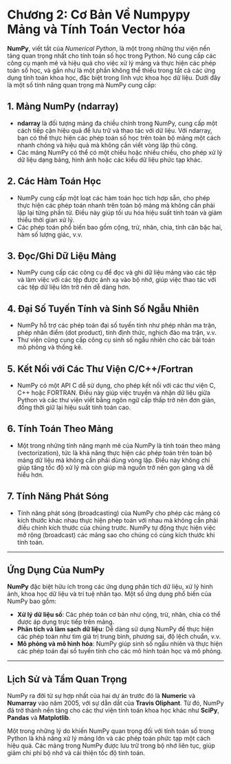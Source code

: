 # Chương 2: Cơ Bản Về Numpypy Mảng và Tính Toán Vector hóa

**NumPy**, viết tắt của *Numerical Python*, là một trong những thư viện nền tảng quan trọng nhất cho tính toán số học trong Python. Nó cung cấp các công cụ mạnh mẽ và hiệu quả cho việc xử lý mảng và thực hiện các phép toán số học, và gần như là một phần không thể thiếu trong tất cả các ứng dụng tính toán khoa học, đặc biệt trong lĩnh vực khoa học dữ liệu. Dưới đây là một số tính năng quan trọng mà NumPy cung cấp:

## 1. Mảng NumPy (ndarray)
- **ndarray** là đối tượng mảng đa chiều chính trong NumPy, cung cấp một cách tiếp cận hiệu quả để lưu trữ và thao tác với dữ liệu. Với ndarray, bạn có thể thực hiện các phép toán số học trên toàn bộ mảng một cách nhanh chóng và hiệu quả mà không cần viết vòng lặp thủ công.
- Các mảng NumPy có thể có một chiều hoặc nhiều chiều, cho phép xử lý dữ liệu dạng bảng, hình ảnh hoặc các kiểu dữ liệu phức tạp khác.

## 2. Các Hàm Toán Học
- NumPy cung cấp một loạt các hàm toán học tích hợp sẵn, cho phép thực hiện các phép toán nhanh trên toàn bộ mảng mà không cần phải lặp lại từng phần tử. Điều này giúp tối ưu hóa hiệu suất tính toán và giảm thiểu thời gian xử lý.
- Các phép toán phổ biến bao gồm cộng, trừ, nhân, chia, tính căn bậc hai, hàm số lượng giác, v.v.

## 3. Đọc/Ghi Dữ Liệu Mảng
- NumPy cung cấp các công cụ để đọc và ghi dữ liệu mảng vào các tệp và làm việc với các tệp được ánh xạ vào bộ nhớ, giúp việc thao tác với các tệp dữ liệu lớn trở nên dễ dàng hơn.
  
## 4. Đại Số Tuyến Tính và Sinh Số Ngẫu Nhiên
- NumPy hỗ trợ các phép toán đại số tuyến tính như phép nhân ma trận, phép nhân điểm (dot product), tính định thức, nghịch đảo ma trận, v.v.
- Thư viện cũng cung cấp công cụ sinh số ngẫu nhiên cho các bài toán mô phỏng và thống kê.

## 5. Kết Nối với Các Thư Viện C/C++/Fortran
- NumPy có một API C dễ sử dụng, cho phép kết nối với các thư viện C, C++ hoặc FORTRAN. Điều này giúp việc truyền và nhận dữ liệu giữa Python và các thư viện viết bằng ngôn ngữ cấp thấp trở nên đơn giản, đồng thời giữ lại hiệu suất tính toán cao.

## 6. Tính Toán Theo Mảng
- Một trong những tính năng mạnh mẽ của NumPy là tính toán theo mảng (vectorization), tức là khả năng thực hiện các phép toán trên toàn bộ mảng dữ liệu mà không cần phải dùng vòng lặp. Điều này không chỉ giúp tăng tốc độ xử lý mà còn giúp mã nguồn trở nên gọn gàng và dễ hiểu hơn.

## 7. Tính Năng Phát Sóng
- Tính năng phát sóng (broadcasting) của NumPy cho phép các mảng có kích thước khác nhau thực hiện phép toán với nhau mà không cần phải điều chỉnh kích thước của chúng trước. NumPy tự động thực hiện việc mở rộng (broadcast) các mảng sao cho chúng có cùng kích thước khi tính toán.

---

## Ứng Dụng Của NumPy

**NumPy** đặc biệt hữu ích trong các ứng dụng phân tích dữ liệu, xử lý hình ảnh, khoa học dữ liệu và trí tuệ nhân tạo. Một số ứng dụng phổ biến của NumPy bao gồm:
- **Xử lý dữ liệu số**: Các phép toán cơ bản như cộng, trừ, nhân, chia có thể được áp dụng trực tiếp trên mảng.
- **Phân tích và làm sạch dữ liệu**: Dễ dàng sử dụng NumPy để thực hiện các phép toán như tìm giá trị trung bình, phương sai, độ lệch chuẩn, v.v.
- **Mô phỏng và mô hình hóa**: NumPy giúp sinh số ngẫu nhiên và thực hiện các phép toán đại số tuyến tính cho các mô hình toán học và mô phỏng.

---

## Lịch Sử và Tầm Quan Trọng
NumPy ra đời từ sự hợp nhất của hai dự án trước đó là **Numeric** và **Numarray** vào năm 2005, với sự dẫn dắt của **Travis Oliphant**. Từ đó, NumPy đã trở thành nền tảng cho các thư viện tính toán khoa học khác như **SciPy**, **Pandas** và **Matplotlib**.

Một trong những lý do khiến NumPy quan trọng đối với tính toán số trong Python là khả năng xử lý mảng lớn và các phép toán phức tạp một cách hiệu quả. Các mảng trong NumPy được lưu trữ trong bộ nhớ liên tục, giúp giảm chi phí bộ nhớ và cải thiện tốc độ tính toán.

